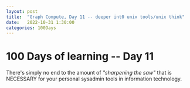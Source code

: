 ```yaml
---
layout: post
title:  "Graph Compute, Day 11 -- deeper int0 unix tools/unix think"
date:   2022-10-31 1:30:00
categories: 100Days
---
```



# 100 Days of learning -- Day 11

There's simply no end to the amount of *"sharpening the saw"* that is NECESSARY for your personal sysadmin tools in information technology.